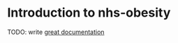 # Introduction to nhs-obesity

TODO: write [great documentation](http://jacobian.org/writing/great-documentation/what-to-write/)
